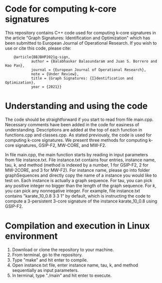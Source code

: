 # Code for computing k-core signatures
This repository contains C++ code used for computing k-core signatures in the article "Graph Signatures: Identification and Optimization" which has been submitted to European Journal of Operational Research. If you wish to use or cite this code, please cite:
        
        @article{BBJBHP2021g-sign,
                author = {Balabhaskar Balasundaram and Juan S. Borrero and Hao Pan},
                journal = {European Journal of Operational Research},
                note = {Under Review},
                title = {Graph Signatures: {I}dentification and Optimization},
                year = {2021}}

# Understanding and using the code
The code should be straightforward if you start to read from file main.cpp. Necessary comments have been added in the code for easiness of understanding. Descriptions are added at the top of each function in functions.cpp and classes.cpp. As stated previously, the code is used for computing k-core signatures. We present three methods for computing k-core signatures, GSIP-F2, MW-CORE, and MW-F2. 

In file main.cpp, the main function starts by reading in input parameters from file instance.txt. File instance.txt contains four entries, instance name, tau, k, and method (method is indexed by a number, 1 for GSIP-F2, 2 for MW-2CORE, and 3 for MW-F2). For instance name, please go into folder graphSequences and directly copy the name of a instance you would like to test on. Each instance is actually a graph sequence. For tau, you can pick any positive integer no bigger than the length of the graph sequence. For $k$, you can pick any nonnegative integer. For example, file instance.txt contains "karate_10_0.8 3 3 1" by default, which is instructing the code to compute a 3-persistent 3-core signature of the instance karate_10_0.8 using GSIP-F2. 

# Compilation and execution in Linux environment
1. Download or clone the repository to your machine. 
2. From terminal, go to the repository. 
3. Type "make" and hit enter to compile. 
4. Open instance.txt file, enter instance name, tau, k, and method sequentially as input parameters. 
5. In terminal, type "./main" and hit enter to execute. 
